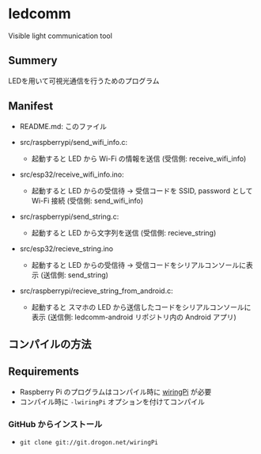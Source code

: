 # ledcomm
Visible light communication tool
## Summery
LEDを用いて可視光通信を行うためのプログラム

## Manifest
- README.md: このファイル

- src/raspberrypi/send_wifi_info.c:
  - 起動すると LED から Wi-Fi の情報を送信
    (受信側: receive_wifi_info)

- src/esp32/receive_wifi_info.ino:
  - 起動すると LED からの受信待 → 受信コードを SSID, password として Wi-Fi 接続
    (受信側: send_wifi_info)

- src/raspberrypi/send_string.c:
  - 起動すると LED から文字列を送信
    (受信側: recieve_string)

- src/esp32/recieve_string.ino
  - 起動すると LED からの受信待 → 受信コードをシリアルコンソールに表示
    (送信側: send_string)

- src/raspberrypi/recieve_string_from_android.c:
  - 起動すると スマホの LED から送信したコードをシリアルコンソールに表示
    (送信側: ledcomm-android リポジトリ内の Android アプリ)

## コンパイルの方法

## Requirements
- Raspberry Pi のプログラムはコンパイル時に [wiringPi](http://wiringpi.com/) が必要
- コンパイル時に `-lwiringPi` オプションを付けてコンパイル

### GitHub からインストール
- `git clone git://git.drogon.net/wiringPi`
